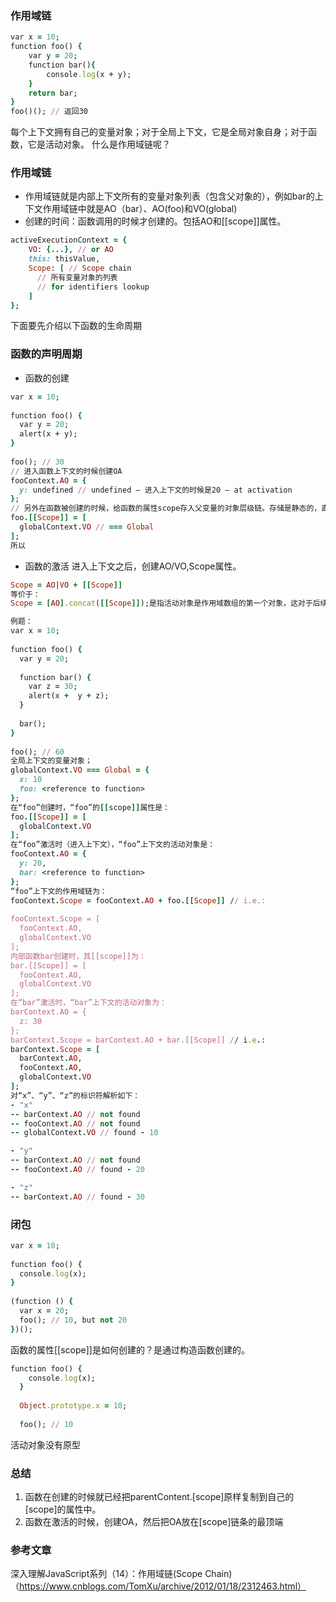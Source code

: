 ### 作用域链
```ruby
var x = 10;
function foo() {
    var y = 20;
    function bar(){
        console.log(x + y);
    }
    return bar;
}
foo()(); // 返回30
```
每个上下文拥有自己的变量对象；对于全局上下文，它是全局对象自身；对于函数，它是活动对象。
什么是作用域链呢？
### 作用域链
- 作用域链就是内部上下文所有的变量对象列表（包含父对象的），例如bar的上下文作用域链中就是AO（bar）、AO(foo)和VO(global)
- 创建的时间：函数调用的时候才创建的。包括AO和[[scope]]属性。
```ruby
activeExecutionContext = {
    VO: {...}, // or AO
    this: thisValue,
    Scope: [ // Scope chain
      // 所有变量对象的列表
      // for identifiers lookup
    ]
};
```
下面要先介绍以下函数的生命周期
### 函数的声明周期
- 函数的创建
```ruby
var x = 10;
 
function foo() {
  var y = 20;
  alert(x + y);
}
 
foo(); // 30
// 进入函数上下文的时候创建OA
fooContext.AO = {
  y: undefined // undefined – 进入上下文的时候是20 – at activation
};
// 另外在函数被创建的时候，给函数的属性scope存入父变量的对象层级链。存储是静态的，直至函数销毁，函数可以不调用，但是scope一直存在。
foo.[[Scope]] = [
  globalContext.VO // === Global
];
所以
```
- 函数的激活
进入上下文之后，创建AO/VO,Scope属性。
```ruby
Scope = AO|VO + [[Scope]]
等价于：
Scope = [AO].concat([[Scope]]);是指活动对象是作用域数组的第一个对象，这对于后续查找变量有帮助
```
```ruby
例题：
var x = 10;
 
function foo() {
  var y = 20;
 
  function bar() {
    var z = 30;
    alert(x +  y + z);
  }
 
  bar();
}
 
foo(); // 60
全局上下文的变量对象；
globalContext.VO === Global = {
  x: 10
  foo: <reference to function>
};
在“foo”创建时，“foo”的[[scope]]属性是：
foo.[[Scope]] = [
  globalContext.VO
];
在“foo”激活时（进入上下文），“foo”上下文的活动对象是：
fooContext.AO = {
  y: 20,
  bar: <reference to function>
};
“foo”上下文的作用域链为：
fooContext.Scope = fooContext.AO + foo.[[Scope]] // i.e.:
 
fooContext.Scope = [
  fooContext.AO,
  globalContext.VO
];
内部函数bar创建时，其[[scope]]为：
bar.[[Scope]] = [
  fooContext.AO,
  globalContext.VO
];
在“bar”激活时，“bar”上下文的活动对象为：
barContext.AO = {
  z: 30
};
barContext.Scope = barContext.AO + bar.[[Scope]] // i.e.:
barContext.Scope = [
  barContext.AO,
  fooContext.AO,
  globalContext.VO
];
对“x”、“y”、“z”的标识符解析如下：
- "x"
-- barContext.AO // not found
-- fooContext.AO // not found
-- globalContext.VO // found - 10

- "y"
-- barContext.AO // not found
-- fooContext.AO // found - 20

- "z"
-- barContext.AO // found - 30
```
### 闭包
```ruby
var x = 10;
 
function foo() {
  console.log(x);
}
 
(function () {
  var x = 20;
  foo(); // 10, but not 20
})();
```
函数的属性[[scope]]是如何创建的？是通过构造函数创建的。
```ruby
function foo() {
    console.log(x);
  }
   
  Object.prototype.x = 10;
   
  foo(); // 10
```
活动对象没有原型
### 总结
1. 函数在创建的时候就已经把parentContent.[scope]原样复制到自己的[scope]的属性中。
2. 函数在激活的时候，创建OA，然后把OA放在[scope]链条的最顶端

### 参考文章
深入理解JavaScript系列（14）：作用域链(Scope Chain)（https://www.cnblogs.com/TomXu/archive/2012/01/18/2312463.html）